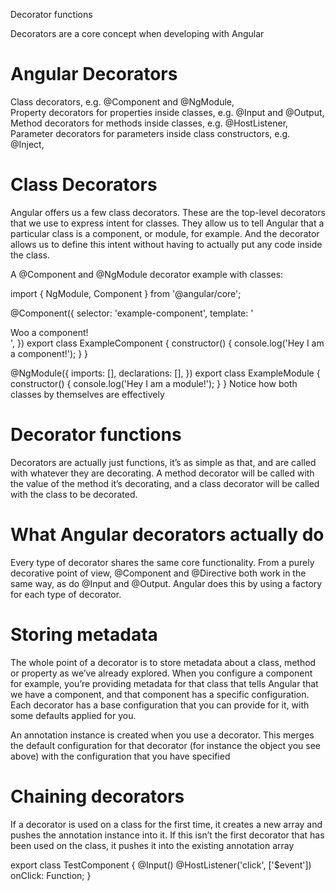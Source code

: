 Decorator functions

Decorators are a core concept when developing with Angular

# Angular Decorators

  Class decorators, e.g. @Component and @NgModule,   
  Property decorators for properties inside classes, e.g. @Input and @Output,   
  Method decorators for methods inside classes, e.g. @HostListener,  
  Parameter decorators for parameters inside class constructors, e.g. @Inject, 

# Class Decorators
Angular offers us a few class decorators. These are the top-level decorators that we use to express intent for classes. They allow us to tell Angular that a particular class is a component, or module, for example. And the decorator allows us to define this intent without having to actually put any code inside the class.

A @Component and @NgModule decorator example with classes:

import { NgModule, Component } from '@angular/core';

@Component({
  selector: 'example-component',
  template: '<div>Woo a component!</div>',
})
export class ExampleComponent {
  constructor() {
    console.log('Hey I am a component!');
  }
}

@NgModule({
  imports: [],
  declarations: [],
})
export class ExampleModule {
  constructor() {
    console.log('Hey I am a module!');
  }
}
Notice how both classes by themselves are effectively 

# Decorator functions
Decorators are actually just functions, it’s as simple as that, and are called with whatever they are decorating.
A method decorator will be called with the value of the method it’s decorating, 
and a class decorator will be called with the class to be decorated.

# What Angular decorators actually do
Every type of decorator shares the same core functionality. From a purely decorative point of view, 
@Component and @Directive both work in the same way, as do @Input and @Output. 
Angular does this by using a factory for each type of decorator.

# Storing metadata
The whole point of a decorator is to store metadata about a class, method or property as we’ve already explored. When you configure a component for example, you’re providing metadata for that class that tells Angular that we have a component, and that component has a specific configuration.
Each decorator has a base configuration that you can provide for it, with some defaults applied for you.

An annotation instance is created when you use a decorator. This merges the default configuration for that decorator (for instance the object you see above) with the configuration that you have specified

# Chaining decorators
If a decorator is used on a class for the first time, it creates a new array and pushes the annotation instance into it. If this isn’t the first decorator that has been used on the class, it pushes it into the existing annotation array

export class TestComponent {
  @Input()
  @HostListener('click', ['$event'])
  onClick: Function;
}
